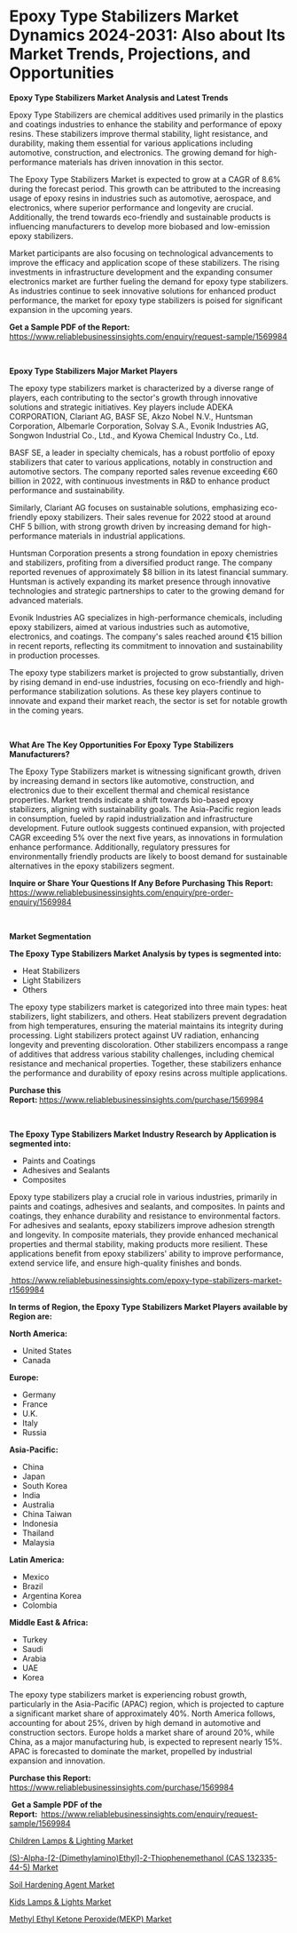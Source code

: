 <p><h1>Epoxy Type Stabilizers Market Dynamics 2024-2031: Also about Its Market Trends, Projections, and Opportunities</h1></p><p><strong>Epoxy Type Stabilizers Market Analysis and Latest Trends</strong></p>
<p><p>Epoxy Type Stabilizers are chemical additives used primarily in the plastics and coatings industries to enhance the stability and performance of epoxy resins. These stabilizers improve thermal stability, light resistance, and durability, making them essential for various applications including automotive, construction, and electronics. The growing demand for high-performance materials has driven innovation in this sector.</p><p>The Epoxy Type Stabilizers Market is expected to grow at a CAGR of 8.6% during the forecast period. This growth can be attributed to the increasing usage of epoxy resins in industries such as automotive, aerospace, and electronics, where superior performance and longevity are crucial. Additionally, the trend towards eco-friendly and sustainable products is influencing manufacturers to develop more biobased and low-emission epoxy stabilizers.</p><p>Market participants are also focusing on technological advancements to improve the efficacy and application scope of these stabilizers. The rising investments in infrastructure development and the expanding consumer electronics market are further fueling the demand for epoxy type stabilizers. As industries continue to seek innovative solutions for enhanced product performance, the market for epoxy type stabilizers is poised for significant expansion in the upcoming years.</p></p>
<p><strong>Get a Sample PDF of the Report:&nbsp;</strong> <a href="https://www.reliablebusinessinsights.com/enquiry/request-sample/1569984?utm_campaign=84&utm_medium=2&utm_source=Github&utm_content=ia&utm_term=14102024&utm_id=epoxy-type-stabilizers">https://www.reliablebusinessinsights.com/enquiry/request-sample/1569984</a></p>
<p>&nbsp;</p>
<p><strong>Epoxy Type Stabilizers Major Market Players</strong></p>
<p><p>The epoxy type stabilizers market is characterized by a diverse range of players, each contributing to the sector's growth through innovative solutions and strategic initiatives. Key players include ADEKA CORPORATION, Clariant AG, BASF SE, Akzo Nobel N.V., Huntsman Corporation, Albemarle Corporation, Solvay S.A., Evonik Industries AG, Songwon Industrial Co., Ltd., and Kyowa Chemical Industry Co., Ltd.</p><p>BASF SE, a leader in specialty chemicals, has a robust portfolio of epoxy stabilizers that cater to various applications, notably in construction and automotive sectors. The company reported sales revenue exceeding €60 billion in 2022, with continuous investments in R&D to enhance product performance and sustainability. </p><p>Similarly, Clariant AG focuses on sustainable solutions, emphasizing eco-friendly epoxy stabilizers. Their sales revenue for 2022 stood at around CHF 5 billion, with strong growth driven by increasing demand for high-performance materials in industrial applications.</p><p>Huntsman Corporation presents a strong foundation in epoxy chemistries and stabilizers, profiting from a diversified product range. The company reported revenues of approximately $8 billion in its latest financial summary. Huntsman is actively expanding its market presence through innovative technologies and strategic partnerships to cater to the growing demand for advanced materials.</p><p>Evonik Industries AG specializes in high-performance chemicals, including epoxy stabilizers, aimed at various industries such as automotive, electronics, and coatings. The company's sales reached around €15 billion in recent reports, reflecting its commitment to innovation and sustainability in production processes.</p><p>The epoxy type stabilizers market is projected to grow substantially, driven by rising demand in end-use industries, focusing on eco-friendly and high-performance stabilization solutions. As these key players continue to innovate and expand their market reach, the sector is set for notable growth in the coming years.</p></p>
<p>&nbsp;</p>
<p><strong>What Are The Key Opportunities For Epoxy Type Stabilizers Manufacturers?</strong></p>
<p><p>The Epoxy Type Stabilizers market is witnessing significant growth, driven by increasing demand in sectors like automotive, construction, and electronics due to their excellent thermal and chemical resistance properties. Market trends indicate a shift towards bio-based epoxy stabilizers, aligning with sustainability goals. The Asia-Pacific region leads in consumption, fueled by rapid industrialization and infrastructure development. Future outlook suggests continued expansion, with projected CAGR exceeding 5% over the next five years, as innovations in formulation enhance performance. Additionally, regulatory pressures for environmentally friendly products are likely to boost demand for sustainable alternatives in the epoxy stabilizers segment.</p></p>
<p><strong>Inquire or Share Your Questions If Any Before Purchasing This Report:</strong> <a href="https://www.reliablebusinessinsights.com/enquiry/pre-order-enquiry/1569984?utm_campaign=84&utm_medium=2&utm_source=Github&utm_content=ia&utm_term=14102024&utm_id=epoxy-type-stabilizers">https://www.reliablebusinessinsights.com/enquiry/pre-order-enquiry/1569984</a></p>
<p>&nbsp;</p>
<p><strong>Market Segmentation</strong></p>
<p><strong>The Epoxy Type Stabilizers Market Analysis by types is segmented into:</strong></p>
<p><ul><li>Heat Stabilizers</li><li>Light Stabilizers</li><li>Others</li></ul></p>
<p><p>The epoxy type stabilizers market is categorized into three main types: heat stabilizers, light stabilizers, and others. Heat stabilizers prevent degradation from high temperatures, ensuring the material maintains its integrity during processing. Light stabilizers protect against UV radiation, enhancing longevity and preventing discoloration. Other stabilizers encompass a range of additives that address various stability challenges, including chemical resistance and mechanical properties. Together, these stabilizers enhance the performance and durability of epoxy resins across multiple applications.</p></p>
<p><strong>Purchase this Report:&nbsp;</strong><a href="https://www.reliablebusinessinsights.com/purchase/1569984?utm_campaign=84&utm_medium=2&utm_source=Github&utm_content=ia&utm_term=14102024&utm_id=epoxy-type-stabilizers">https://www.reliablebusinessinsights.com/purchase/1569984</a></p>
<p>&nbsp;</p>
<p><strong>The Epoxy Type Stabilizers Market Industry Research by Application is segmented into:</strong></p>
<p><ul><li>Paints and Coatings</li><li>Adhesives and Sealants</li><li>Composites</li></ul></p>
<p><p>Epoxy type stabilizers play a crucial role in various industries, primarily in paints and coatings, adhesives and sealants, and composites. In paints and coatings, they enhance durability and resistance to environmental factors. For adhesives and sealants, epoxy stabilizers improve adhesion strength and longevity. In composite materials, they provide enhanced mechanical properties and thermal stability, making products more resilient. These applications benefit from epoxy stabilizers' ability to improve performance, extend service life, and ensure high-quality finishes and bonds.</p></p>
<p><a href="https://www.reliablebusinessinsights.com/epoxy-type-stabilizers-market-r1569984?utm_campaign=84&utm_medium=2&utm_source=Github&utm_content=ia&utm_term=14102024&utm_id=epoxy-type-stabilizers">&nbsp;https://www.reliablebusinessinsights.com/epoxy-type-stabilizers-market-r1569984</a></p>
<p><strong>In terms of Region, the Epoxy Type Stabilizers Market Players available by Region are:</strong></p>
<p>
    <p> <strong> North America: </strong>
        <ul>
            <li>United States</li>
            <li>Canada</li>
        </ul>
        </p> 
    <p> <strong> Europe: </strong>
        <ul>
            <li>Germany</li>
            <li>France</li>
            <li>U.K.</li>
            <li>Italy</li>
            <li>Russia</li>
        </ul>
        </p> 
    <p> <strong> Asia-Pacific: </strong>
        <ul>
            <li>China</li>
            <li>Japan</li>
            <li>South Korea</li>
            <li>India</li>
            <li>Australia</li>
            <li>China Taiwan</li>
            <li>Indonesia</li>
            <li>Thailand</li>
            <li>Malaysia</li>
        </ul>
        </p> 
    <p> <strong> Latin America: </strong>
        <ul>
            <li>Mexico</li>
            <li>Brazil</li>
            <li>Argentina Korea</li>
            <li>Colombia</li>
        </ul>
        </p> 
    <p> <strong> Middle East & Africa: </strong>
        <ul>
            <li>Turkey</li>
            <li>Saudi</li>
            <li>Arabia</li>
            <li>UAE</li>
            <li>Korea</li>
        </ul>
    </p>
    </p>
<p><p>The epoxy type stabilizers market is experiencing robust growth, particularly in the Asia-Pacific (APAC) region, which is projected to capture a significant market share of approximately 40%. North America follows, accounting for about 25%, driven by high demand in automotive and construction sectors. Europe holds a market share of around 20%, while China, as a major manufacturing hub, is expected to represent nearly 15%. APAC is forecasted to dominate the market, propelled by industrial expansion and innovation.</p></p>
<p><strong>Purchase this Report: </strong><a href="https://www.reliablebusinessinsights.com/purchase/1569984?utm_campaign=84&utm_medium=2&utm_source=Github&utm_content=ia&utm_term=14102024&utm_id=epoxy-type-stabilizers">https://www.reliablebusinessinsights.com/purchase/1569984</a></p>
<p>&nbsp;<strong>Get a Sample PDF of the Report:&nbsp;&nbsp;</strong><a href="https://www.reliablebusinessinsights.com/enquiry/request-sample/1569984?utm_campaign=84&utm_medium=2&utm_source=Github&utm_content=ia&utm_term=14102024&utm_id=epoxy-type-stabilizers">https://www.reliablebusinessinsights.com/enquiry/request-sample/1569984</a></p>
<p><strong></strong></p>
<p><p><a href="https://www.linkedin.com/pulse/children-lamps-lighting-market-essentials-key-players-e1lrf?utm_campaign=84&utm_medium=2&utm_source=Github&utm_content=ia&utm_term=14102024&utm_id=epoxy-type-stabilizers">Children Lamps & Lighting Market</a></p><p><a href="https://www.linkedin.com/pulse/s-alpha-2-dimethylaminoethyl-2-thiophenemethanol-cas-132335-44-5-klhrf?utm_campaign=84&utm_medium=2&utm_source=Github&utm_content=ia&utm_term=14102024&utm_id=epoxy-type-stabilizers">(S)-Alpha-[2-(Dimethylamino)Ethyl]-2-Thiophenemethanol (CAS 132335-44-5) Market</a></p><p><a href="https://github.com/dowsegmspivadlk/Market-Research-Report-List-1/blob/main/soil-hardening-agent-market.md?utm_campaign=84&utm_medium=2&utm_source=Github&utm_content=ia&utm_term=14102024&utm_id=epoxy-type-stabilizers">Soil Hardening Agent Market</a></p><p><a href="https://www.linkedin.com/pulse/kids-lamps-lights-market-size-share-growth-analysis-type-application-7vhtf?utm_campaign=84&utm_medium=2&utm_source=Github&utm_content=ia&utm_term=14102024&utm_id=epoxy-type-stabilizers">Kids Lamps & Lights Market</a></p><p><a href="https://github.com/fosters9adames/Market-Research-Report-List-1/blob/main/methyl-ethyl-ketone-peroxidemekp-market.md?utm_campaign=84&utm_medium=2&utm_source=Github&utm_content=ia&utm_term=14102024&utm_id=epoxy-type-stabilizers">Methyl Ethyl Ketone Peroxide(MEKP) Market</a></p></p>